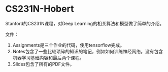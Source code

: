 # CS231N-Hobert

Stanford的CS231N课程，对Deep Learning的相关算法和模型做了简单的介绍。

文件：
1. Assignments是三个作业的代码，使用tensorflow完成。
2. Notes包含了一些比较琐碎的知识的笔记，例如如何训练神经网络。没有包含机器学习基础内容和最后两个课程。
3. Slides包含了所有的PDF文件。
